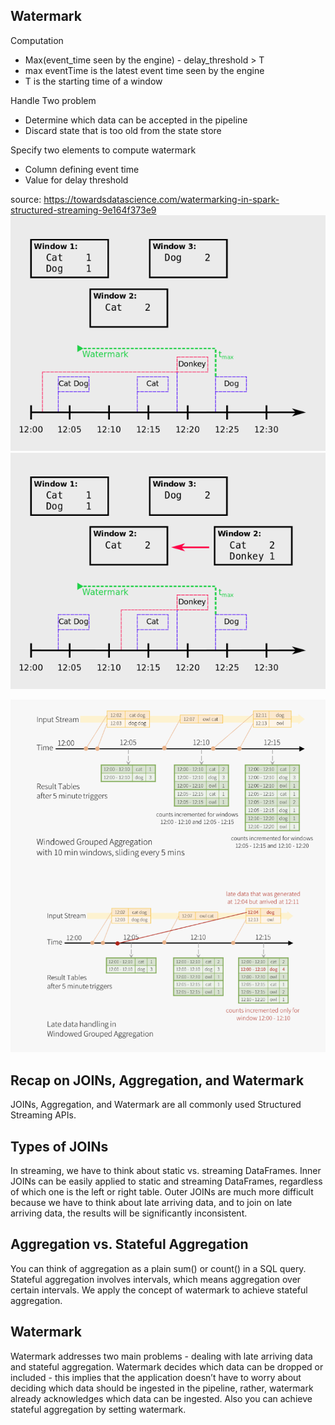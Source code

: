 ## Watermark
Computation
- Max(event_time seen by the engine) - delay_threshold > T
- max eventTime is the latest event time seen by the engine
- T is the starting time of a window

Handle Two problem
- Determine which data can be accepted in the pipeline
- Discard state that is too old from the state store

Specify two elements to compute watermark
- Column defining event time
- Value for delay threshold

source: https://towardsdatascience.com/watermarking-in-spark-structured-streaming-9e164f373e9
![img](./images/watermark1.png)
![img](./images/watermark2.png)

![img](./images/watermark.png)


## Recap on JOINs, Aggregation, and Watermark
JOINs, Aggregation, and Watermark are all commonly used Structured Streaming APIs.

## Types of JOINs
In streaming, we have to think about static vs. streaming DataFrames. Inner JOINs can be easily applied to static and streaming DataFrames, regardless of which one is the left or right table. Outer JOINs are much more difficult because we have to think about late arriving data, and to join on late arriving data, the results will be significantly inconsistent.

## Aggregation vs. Stateful Aggregation
You can think of aggregation as a plain sum() or count() in a SQL query. Stateful aggregation involves intervals, which means aggregation over certain intervals. We apply the concept of watermark to achieve stateful aggregation.

## Watermark
Watermark addresses two main problems - dealing with late arriving data and stateful aggregation. Watermark decides which data can be dropped or included - this implies that the application doesn’t have to worry about deciding which data should be ingested in the pipeline, rather, watermark already acknowledges which data can be ingested. Also you can achieve stateful aggregation by setting watermark.



